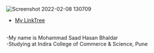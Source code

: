 ![Screenshot 2022-02-08 130709](https://user-images.githubusercontent.com/79747007/152941494-e0b23db8-8257-413a-9a82-95a151d3fa6c.png)

- [My LinkTree](https://linktr.ee/saadbhaldar1212)
<br>
-My name is Mohammad Saad Hasan Bhaldar <br>
-Studying at Indira College of Commerce & Science, Pune <br>






